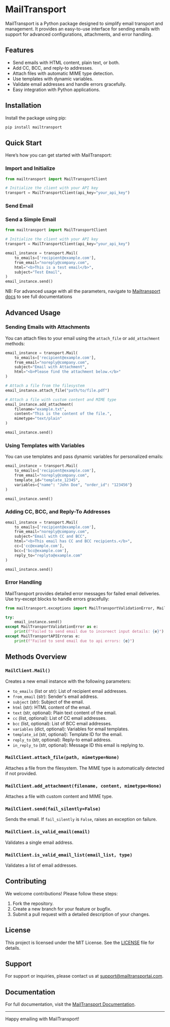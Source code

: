 # MailTransport

MailTransport is a Python package designed to simplify email transport and management. It provides an easy-to-use interface for sending emails with support for advanced configurations, attachments, and error handling.

## Features

- Send emails with HTML content, plain text, or both.
- Add CC, BCC, and reply-to addresses.
- Attach files with automatic MIME type detection.
- Use templates with dynamic variables.
- Validate email addresses and handle errors gracefully.
- Easy integration with Python applications.

## Installation

Install the package using pip:

```bash
pip install mailtransport
```

## Quick Start

Here’s how you can get started with MailTransport:

### Import and Initialize

```python
from mailtransport import MailTransportClient

# Initialize the client with your API key
transport = MailTransportClient(api_key="your_api_key")
```

### Send Email


### Send a Simple Email

```python
from mailtransport import MailTransportClient

# Initialize the client with your API key
transport = MailTransportClient(api_key="your_api_key")

email_instance = transport.Mail(
    to_emails=['recipient@example.com'],
    from_email="noreply@company.com",
    html="<b>This is a test email</b>",
    subject="Test Email",
)
email_instance.send()
```

NB: For advanced usage with all the parameters, navigate to [Mailtransport docs](https://docs.mailtransportai.com/#tag/Send-Emails/paths/~1transport~1mails/post) to see full documentations

## Advanced Usage

### Sending Emails with Attachments

You can attach files to your email using the `attach_file` or `add_attachment` methods:

```python
email_instance = transport.Mail(
    to_emails=['recipient@example.com'],
    from_email="noreply@company.com",
    subject="Email with Attachment",
    html="<b>Please find the attachment below.</b>"
)

# Attach a file from the filesystem
email_instance.attach_file("path/to/file.pdf")

# Attach a file with custom content and MIME type
email_instance.add_attachment(
    filename="example.txt",
    content="This is the content of the file.",
    mimetype="text/plain"
)

email_instance.send()
```

### Using Templates with Variables

You can use templates and pass dynamic variables for personalized emails:

```python
email_instance = transport.Mail(
    to_emails=['recipient@example.com'],
    from_email="noreply@company.com",
    template_id="template_12345",
    variables={"name": "John Doe", "order_id": "123456"}
)

email_instance.send()
```

### Adding CC, BCC, and Reply-To Addresses

```python
email_instance = transport.Mail(
    to_emails=['recipient@example.com'],
    from_email="noreply@company.com",
    subject="Email with CC and BCC",
    html="<b>This email has CC and BCC recipients.</b>",
    cc=['cc@example.com'],
    bcc=['bcc@example.com'],
    reply_to="replyto@example.com"
)

email_instance.send()
```

### Error Handling

MailTransport provides detailed error messages for failed email deliveries. Use try-except blocks to handle errors gracefully:

```python
from mailtransport.exceptions import MailTransportValidationError, MailTransportAPIError

try:
    email_instance.send()
except MailTransportValidationError as e:
    print(f"Failed to send email due to incoreect input details: {e}")
except MailTransportAPIErroras e:
    print(f"Failed to send email due to api errors: {e}")
```

## Methods Overview

### `MailClient.Mail()`

Creates a new email instance with the following parameters:

- `to_emails` (list or str): List of recipient email addresses.
- `from_email` (str): Sender's email address.
- `subject` (str): Subject of the email.
- `html` (str): HTML content of the email.
- `text` (str, optional): Plain text content of the email.
- `cc` (list, optional): List of CC email addresses.
- `bcc` (list, optional): List of BCC email addresses.
- `variables` (dict, optional): Variables for email templates.
- `template_id` (str, optional): Template ID for the email.
- `reply_to` (str, optional): Reply-to email address.
- `in_reply_to` (str, optional): Message ID this email is replying to.

### `MailClient.attach_file(path, mimetype=None)`

Attaches a file from the filesystem. The MIME type is automatically detected if not provided.

### `MailClient.add_attachment(filename, content, mimetype=None)`

Attaches a file with custom content and MIME type.

### `MailClient.send(fail_silently=False)`

Sends the email. If `fail_silently` is `False`, raises an exception on failure.

### `MailClient.is_valid_email(email)`

Validates a single email address.

### `MailClient.is_valid_email_list(email_list, type)`

Validates a list of email addresses.

## Contributing

We welcome contributions! Please follow these steps:

1. Fork the repository.
2. Create a new branch for your feature or bugfix.
3. Submit a pull request with a detailed description of your changes.

## License

This project is licensed under the MIT License. See the [LICENSE](LICENSE) file for details.

## Support

For support or inquiries, please contact us at [support@mailtransportai.com](mailto:support@mailtransportai.com).

## Documentation

For full documentation, visit the [MailTransport Documentation](https://docs.mailtransportai.com).

---
Happy emailing with MailTransport!
